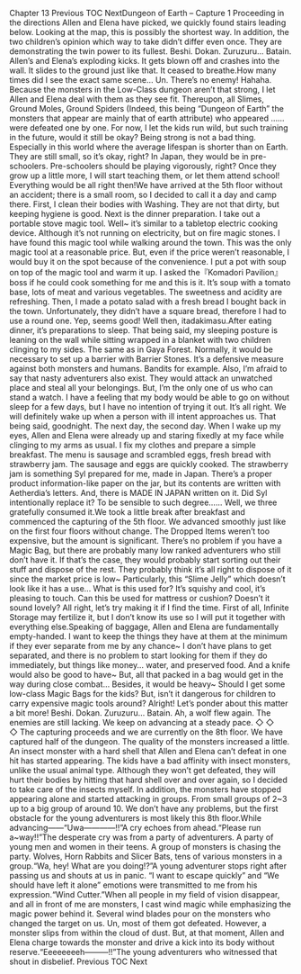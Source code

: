Chapter 13 Previous TOC NextDungeon of Earth – Capture 1 Proceeding in the directions Allen and Elena have picked, we quickly found stairs leading below. Looking at the map, this is possibly the shortest way. In addition, the two children’s opinion which way to take didn’t differ even once. They are demonstrating the twin power to its fullest. Beshi. Dokan. Zuruzuru… Batain. Allen’s and Elena’s exploding kicks. It gets blown off and crashes into the wall. It slides to the ground just like that. It ceased to breathe.How many times did I see the exact same scene… Un. There’s no enemy! Hahaha. Because the monsters in the Low-Class dungeon aren’t that strong, I let Allen and Elena deal with them as they see fit. Thereupon, all Slimes, Ground Moles, Ground Spiders (Indeed, this being “Dungeon of Earth” the monsters that appear are mainly that of earth attribute) who appeared …… were defeated one by one. For now, I let the kids run wild, but such training in the future, would it still be okay? Being strong is not a bad thing. Especially in this world where the average lifespan is shorter than on Earth. They are still small, so it’s okay, right? In Japan, they would be in pre-schoolers. Pre-schoolers should be playing vigorously, right? Once they grow up a little more, I will start teaching them, or let them attend school! Everything would be all right then!We have arrived at the 5th floor without an accident; there is a small room, so I decided to call it a day and camp there. First, I clean their bodies with Washing. They are not that dirty, but keeping hygiene is good. Next is the dinner preparation. I take out a portable stove magic tool. Well~ it’s similar to a tabletop electric cooking device. Although it’s not running on electricity, but on fire magic stones. I have found this magic tool while walking around the town. This was the only magic tool at a reasonable price. But, even if the price weren’t reasonable, I would buy it on the spot because of the convenience. I put a pot with soup on top of the magic tool and warm it up. I asked the『Komadori Pavilion』boss if he could cook something for me and this is it. It’s soup with a tomato base, lots of meat and various vegetables. The sweetness and acidity are refreshing. Then, I made a potato salad with a fresh bread I bought back in the town. Unfortunately, they didn’t have a square bread, therefore I had to use a round one. Yep, seems good! Well then, itadakimasu.After eating dinner, it’s preparations to sleep. That being said, my sleeping posture is leaning on the wall while sitting wrapped in a blanket with two children clinging to my sides. The same as in Gaya Forest. Normally, it would be necessary to set up a barrier with Barrier Stones. It’s a defensive measure against both monsters and humans. Bandits for example. Also, I’m afraid to say that nasty adventurers also exist. They would attack an unwatched place and steal all your belongings. But, I’m the only one of us who can stand a watch. I have a feeling that my body would be able to go on without sleep for a few days, but I have no intention of trying it out. It’s all right. We will definitely wake up when a person with ill intent approaches us. That being said, goodnight. The next day, the second day. When I wake up my eyes, Allen and Elena were already up and staring fixedly at my face while clinging to my arms as usual. I fix my clothes and prepare a simple breakfast. The menu is sausage and scrambled eggs, fresh bread with strawberry jam. The sausage and eggs are quickly cooked. The strawberry jam is something Syl prepared for me, made in Japan. There’s a proper product information-like paper on the jar, but its contents are written with Aetherdia’s letters. And, there is MADE IN JAPAN written on it. Did Syl intentionally replace it? To be sensible to such degree…… Well, we three gratefully consumed it.We took a little break after breakfast and commenced the capturing of the 5th floor. We advanced smoothly just like on the first four floors without change. The Dropped Items weren’t too expensive, but the amount is significant. There’s no problem if you have a Magic Bag, but there are probably many low ranked adventurers who still don’t have it. If that’s the case, they would probably start sorting out their stuff and dispose of the rest. They probably think it’s all right to dispose of it since the market price is low~ Particularly, this “Slime Jelly” which doesn’t look like it has a use… What is this used for? It’s squishy and cool, it’s pleasing to touch. Can this be used for mattress or cushion? Doesn’t it sound lovely? All right, let’s try making it if I find the time. First of all, Infinite Storage may fertilize it, but I don’t know its use so I will put it together with everything else.Speaking of baggage, Allen and Elena are fundamentally empty-handed. I want to keep the things they have at them at the minimum if they ever separate from me by any chance~ I don’t have plans to get separated, and there is no problem to start looking for them if they do immediately, but things like money… water, and preserved food. And a knife would also be good to have~ But, all that packed in a bag would get in the way during close combat… Besides, it would be heavy~ Should I get some low-class Magic Bags for the kids? But, isn’t it dangerous for children to carry expensive magic tools around? Alright! Let’s ponder about this matter a bit more! Beshi. Dokan. Zuruzuru… Batain. Ah, a wolf flew again. The enemies are still lacking. We keep on advancing at a steady pace. ◇ ◇ ◇ The capturing proceeds and we are currently on the 8th floor. We have captured half of the dungeon. The quality of the monsters increased a little. An insect monster with a hard shell that Allen and Elena can’t defeat in one hit has started appearing. The kids have a bad affinity with insect monsters, unlike the usual animal type. Although they won’t get defeated, they will hurt their bodies by hitting that hard shell over and over again, so I decided to take care of the insects myself. In addition, the monsters have stopped appearing alone and started attacking in groups. From small groups of 2~3 up to a big group of around 10. We don’t have any problems, but the first obstacle for the young adventurers is most likely this 8th floor.While advancing――“Uwa――――!!”A cry echoes from ahead.“Please run a~way!!”The desperate cry was from a party of adventurers. A party of young men and women in their teens. A group of monsters is chasing the party. Wolves, Horn Rabbits and Slicer Bats, tens of various monsters in a group.“Wa, hey! What are you doing!?”A young adventurer stops right after passing us and shouts at us in panic. “I want to escape quickly” and “We should have left it alone” emotions were transmitted to me from his expression.“Wind Cutter.”When all people in my field of vision disappear, and all in front of me are monsters, I cast wind magic while emphasizing the magic power behind it. Several wind blades pour on the monsters who changed the target on us. Un, most of them got defeated. However, a monster slips from within the cloud of dust. But, at that moment, Allen and Elena charge towards the monster and drive a kick into its body without reserve.“Eeeeeeeeh―――!!”The young adventurers who witnessed that shout in disbelief. Previous TOC Next